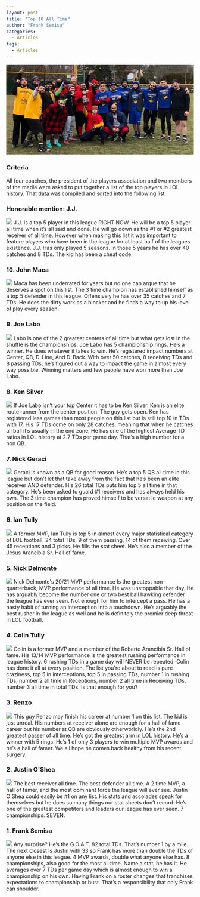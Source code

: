 ```yaml
---
layout: post
title: "Top 10 All Time"
author: "Frank Semisa"
categories:
  - Articles
tags:
  - Articles
---
```

![](group.png)

### Criteria
All four coaches, the president of the players association and two members of the media were asked to put together a list of the top players in LOL history. That data was compiled and sorted into the following list. 

### Honorable mention: J.J.
![](https://i.imgur.com/CLTn0LB.jpg)
J.J. Is a top 5 player in this league RIGHT NOW. He will be a top 5 player all time when it’s all said and done. He will go down as the #1 or #2 greatest receiver of all time. However when making this list it was important to feature players who have been in the league for at least half of the leagues existence. J.J. Has only played 5 seasons. In those 5 years he has over 40 catches and 8 TDs. The kid has been a cheat code. 

### 10. John Maca
![](https://i.imgur.com/fNyU9iY.jpg)
Maca has been underrated for years but no one can argue that he deserves a spot on this list. The 3 time champion has established himself as a top 5 defender in this league. Offensively he has over 35 catches and 7 TDs. He does the dirty work as a blocker and he finds a way to up his level of play every season.

### 9. Joe Labo
![](https://i.imgur.com/iaMh09E.jpg)
Labo is one of the 2 greatest centers of all time but what gets lost in the shuffle is the championships. Joe Labo has 5 championship rings. He’s a winner. He does whatever it takes to win. He’s registered impact numbers at Center, QB, D-Line, And D-Back. With over 50 catches, 8 receiving TDs and 8 passing TDs, he’s figured out a way to impact the game in almost every way possible. Winning matters and few people have won more than Joe Labo.

### 8. Ken Silver
![](https://i.imgur.com/8fiNmlQ.jpg)
If Joe Labo isn’t your top Center it has to be Ken Silver. Ken is an elite route runner from the center position. The guy gets open. Ken has registered less games than most people on this list but is still top 10 in TDs with 17. His 17 TDs come on only 28 catches, meaning that when he catches all ball it’s usually in the end zone. He has one of the highest Average TD ratios in LOL history at 2.7 TDs per game day. That’s a high number for a non QB. 

### 7. Nick Geraci
![](https://i.imgur.com/V6MhrrE.jpg)
Geraci is known as a QB for good reason. He’s a top 5 QB all time in this league but don’t let that take away from the fact that he’s been an elite receiver AND defender. His 26 total TDs puts him top 5 all time in that category. He’s been asked to guard #1 receivers and has always held his own. The 3 time champion has proved himself to be versatile weapon at any position on the field.

### 6. Ian Tully
![](https://i.imgur.com/ImZs1Qo.jpg)
A former MVP, Ian Tully is top 5 in almost every major statistical category of LOL football. 24 total TDs, 9 of them passing, 14 of them receiving. Over 45 receptions and 3 picks. He fills the stat sheet. He’s also a member of the Jesus Arancibia Sr. Hall of fame. 

### 5. Nick Delmonte
![](https://i.imgur.com/8vyUUwc.jpg)
Nick Delmonte's 20/21 MVP performance Is the greatest non-quarterback, MVP performance of all time. He was unstoppable that day. He has arguably become the number one or two best ball hawking defender the league has ever seen. Not enough for him to intercept a pass. He has a nasty habit of turning an interception into a touchdown. He’s arguably the best rusher in the league as well and he is definitely the premier deep threat in LOL football. 

### 4. Colin Tully
![](https://i.imgur.com/edTjEg6.jpg)
Colin is a former MVP and a member of the Roberto Arancibia Sr. Hall of fame.  His 13/14 MVP performance is the greatest rushing performance in league history. 6 rushing TDs in a game day will NEVER be repeated. Colin has done it all at every position. The list you're about to read is pure craziness, top 5 in interceptions, top 5 in passing TDs, number 1 in rushing TDs, number 2 all time in Receptions, number 2 all time in Receiving TDs, number 3 all time in total TDs. Is that enough for you?

### 3. Renzo
![](https://i.imgur.com/Kvrupyu.jpg)
This guy Renzo may finish his career at number 1 on this list. The kid is just unreal. His numbers at receiver alone are enough for a hall of fame career but his number at QB are obviously otherworldly. He’s the 2nd greatest passer of all time. He’s got the greatest arm in LOL history. He’s a winner with 5 rings. He’s 1 of only 3 players to win multiple MVP awards and he’s a hall of famer. We all hope he comes back healthy from his recent surgery.

### 2. Justin O'Shea
![](https://i.imgur.com/Op4kS1i.jpg)
The best receiver all time. The best defender all time. A 2 time MVP, a hall of famer, and the most dominant force the league will ever see. Justin O'Shea could easily be #1 on any list. His stats and accolades speak for themselves but he does so many things our stat sheets don’t record. He’s one of the greatest competitors and leaders our league has ever seen. 7 championships. SEVEN.

### 1. Frank Semisa
![](https://i.imgur.com/uvfyErg.jpg)
Any surprise? He’s the G.O.A.T. 82 total TDs. That’s number 1 by a mile. The next closest is Justin with 33 so Frank has more than double the TDs of anyone else in this league. 4 MVP awards, double what anyone else has. 8 championships, also good for the most all time. Name a stat, he has it. He averages over 7 TDs per game day which is almost enough to win a championship on his own. Having Frank on a roster changes that franchises expectations to championship or bust. That’s a responsibility that only Frank can shoulder.
